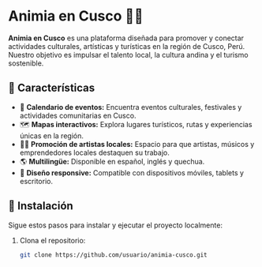 # Animia en Cusco 🦙🌄

**Animia en Cusco** es una plataforma diseñada para promover y conectar actividades culturales, artísticas y turísticas en la región de Cusco, Perú. Nuestro objetivo es impulsar el talento local, la cultura andina y el turismo sostenible.

## 🌟 Características

- 📅 **Calendario de eventos:** Encuentra eventos culturales, festivales y actividades comunitarias en Cusco.
- 🗺️ **Mapas interactivos:** Explora lugares turísticos, rutas y experiencias únicas en la región.
- 🧑‍🎨 **Promoción de artistas locales:** Espacio para que artistas, músicos y emprendedores locales destaquen su trabajo.
- 🌎 **Multilingüe:** Disponible en español, inglés y quechua.
- 📱 **Diseño responsive:** Compatible con dispositivos móviles, tablets y escritorio.

## 🚀 Instalación

Sigue estos pasos para instalar y ejecutar el proyecto localmente:

1. Clona el repositorio:
   ```bash
   git clone https://github.com/usuario/animia-cusco.git
